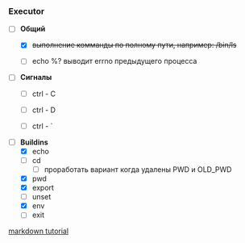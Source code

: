 ### Executor

- [ ] **Общий**
    - [x] ~~выполнение комманды по полному пути, например: /bin/ls~~
    - [ ] echo %? выводит errno предыдущего процесса


- [ ] **Сигналы**
    - [ ] ctrl - C
    - [ ] ctrl - D
    - [ ] ctrl - \`


- [ ] **Buildins**
    - [x] echo
    - [ ] cd
        - [ ] проработать вариант когда удалены PWD и OLD_PWD
    - [x] pwd
    - [x] export
    - [ ] unset
    - [x] env
    - [ ] exit

[markdown tutorial](https://guides.github.com/features/mastering-markdown/#GitHub-flavored-markdown)